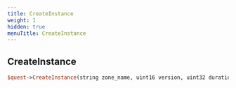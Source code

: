 ```yaml
---
title: CreateInstance
weight: 1
hidden: true
menuTitle: CreateInstance
---
```

## CreateInstance
```perl
$quest->CreateInstance(string zone_name, uint16 version, uint32 duration)
```